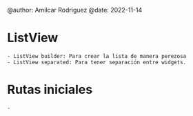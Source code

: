 @author: Amilcar Rodriguez
@date: 2022-11-14
# ListView

    - ListView builder: Para crear la lista de manera perezosa
    - ListView separated: Para tener separación entre widgets.

# Rutas iniciales

    -



